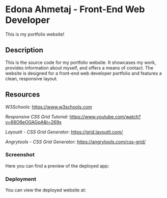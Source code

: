 # Edona Ahmetaj - Front-End Web Developer
This is my portfolio website!

## Description

This is the source code for my portfolio website. It showcases my work, provides information about myself, and offers a means of contact. The website is designed for a front-end web developer portfolio and features a clean, responsive layout.


## Resources 

*W3Schools:* https://www.w3schools.com

*Responsive CSS Grid Tutorial:* https://www.youtube.com/watch?v=68O6eOGAGqA&t=269s

*Layoutit - CSS Grid Generator:* https://grid.layoutit.com/

*Angrytools - CSS Grid Generator:* https://angrytools.com/css-grid/  


### Screenshot
Here you can find a preview of the deployed app:

### Deployment

You can view the deployed website at: 
